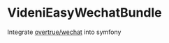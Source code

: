 VideniEasyWechatBundle
====================

Integrate [overtrue/wechat](https://github.com/overtrue/wechat) into symfony 
